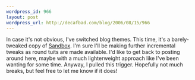 ```yaml
--- 
wordpress_id: 966
layout: post
wordpress_url: http://decafbad.com/blog/2006/08/15/966
---
```

In case it's not obvious, I've switched blog themes.  This time, it's a barely-tweaked copy of [Sandbox](http://www.plaintxt.org/themes/sandbox/).  I'm sure I'll be making further incremental tweaks as round tuits are made available.  I'd like to get back to posting around here, maybe with a much lighterweight approach like I've been wanting for some time.  Anyway, I pulled this trigger.  Hopefully not much breaks, but feel free to let me know if it does!


